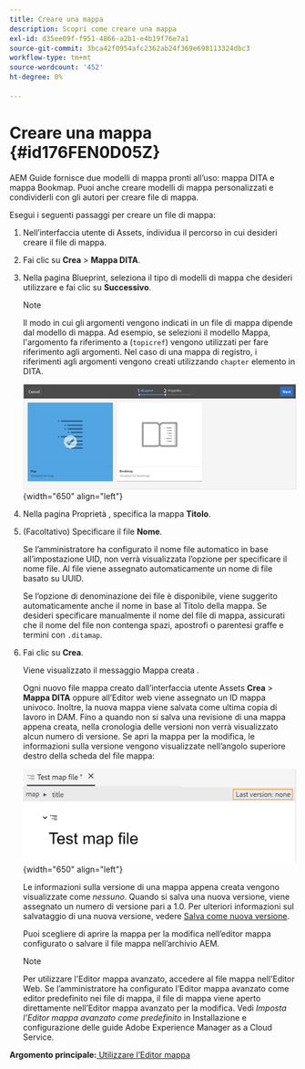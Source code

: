 ```yaml
---
title: Creare una mappa
description: Scopri come creare una mappa
exl-id: d35ee09f-f951-4866-a2b1-e4b19f76e7a1
source-git-commit: 3bca42f0954afc2362ab24f369e698113324dbc3
workflow-type: tm+mt
source-wordcount: '452'
ht-degree: 0%

---
```


# Creare una mappa {#id176FEN0D05Z}

AEM Guide fornisce due modelli di mappa pronti all’uso: mappa DITA e mappa Bookmap. Puoi anche creare modelli di mappa personalizzati e condividerli con gli autori per creare file di mappa.

Esegui i seguenti passaggi per creare un file di mappa:

1. Nell’interfaccia utente di Assets, individua il percorso in cui desideri creare il file di mappa.

1. Fai clic su **Crea** \> **Mappa DITA**.

1. Nella pagina Blueprint, seleziona il tipo di modelli di mappa che desideri utilizzare e fai clic su **Successivo**.

   >[!NOTE]
   >
   > Il modo in cui gli argomenti vengono indicati in un file di mappa dipende dal modello di mappa. Ad esempio, se selezioni il modello Mappa, l&#39;argomento fa riferimento a \(`topicref`\) vengono utilizzati per fare riferimento agli argomenti. Nel caso di una mappa di registro, i riferimenti agli argomenti vengono creati utilizzando `chapter` elemento in DITA.

   ![](images/map-template.png){width="650" align="left"}

1. Nella pagina Proprietà , specifica la mappa **Titolo**.

1. \(Facoltativo\) Specificare il file **Nome**.

   Se l’amministratore ha configurato il nome file automatico in base all’impostazione UID, non verrà visualizzata l’opzione per specificare il nome file. Al file viene assegnato automaticamente un nome di file basato su UUID.

   Se l’opzione di denominazione dei file è disponibile, viene suggerito automaticamente anche il nome in base al Titolo della mappa. Se desideri specificare manualmente il nome del file di mappa, assicurati che il nome del file non contenga spazi, apostrofi o parentesi graffe e termini con `.ditamap`.

1. Fai clic su **Crea**.

   Viene visualizzato il messaggio Mappa creata .

   Ogni nuovo file mappa creato dall’interfaccia utente Assets **Crea** \> **Mappa DITA** oppure all’Editor web viene assegnato un ID mappa univoco. Inoltre, la nuova mappa viene salvata come ultima copia di lavoro in DAM. Fino a quando non si salva una revisione di una mappa appena creata, nella cronologia delle versioni non verrà visualizzato alcun numero di versione. Se apri la mappa per la modifica, le informazioni sulla versione vengono visualizzate nell’angolo superiore destro della scheda del file mappa:

   ![](images/first-version-map-none.png){width="650" align="left"}

   Le informazioni sulla versione di una mappa appena creata vengono visualizzate come *nessuno*. Quando si salva una nuova versione, viene assegnato un numero di versione pari a 1.0. Per ulteriori informazioni sul salvataggio di una nuova versione, vedere [Salva come nuova versione](web-editor-features.md#save-as-new-version-id209ME400GXA).

   Puoi scegliere di aprire la mappa per la modifica nell’editor mappa configurato o salvare il file mappa nell’archivio AEM.

   >[!NOTE]
   >
   > Per utilizzare l&#39;Editor mappa avanzato, accedere al file mappa nell&#39;Editor Web. Se l’amministratore ha configurato l’Editor mappa avanzato come editor predefinito nei file di mappa, il file di mappa viene aperto direttamente nell’Editor mappa avanzato per la modifica. Vedi *Imposta l’Editor mappa avanzato come predefinito* in Installazione e configurazione delle guide Adobe Experience Manager as a Cloud Service.


**Argomento principale:**[ Utilizzare l’Editor mappa](map-editor.md)
